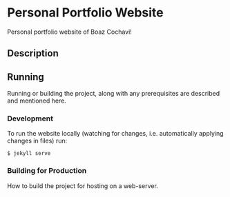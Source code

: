 # Personal Portfolio Website
Personal portfolio website of Boaz Cochavi!

## Description

## Running
Running or building the project, along with any prerequisites are described and mentioned here.

### Development
To run the website locally (watching for changes, i.e. automatically applying changes in files) run: 
```
$ jekyll serve
```

### Building for Production
How to build the project for hosting on a web-server.